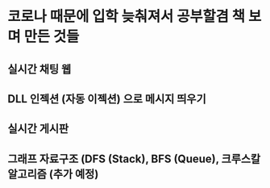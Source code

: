 # 코로나 때문에 입학 늦춰져서 공부할겸 책 보며 만든 것들
## 실시간 채팅 웹
## DLL 인젝션 (자동 이젝션) 으로 메시지 띄우기
## 실시간 게시판
## 그래프 자료구조 (DFS (Stack), BFS (Queue), 크루스칼 알고리즘 (추가 예정)
